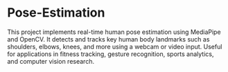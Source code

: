 # Pose-Estimation
This project implements real-time human pose estimation using MediaPipe and OpenCV. It detects and tracks key human body landmarks such as shoulders, elbows, knees, and more using a webcam or video input. Useful for applications in fitness tracking, gesture recognition, sports analytics, and computer vision research. 
